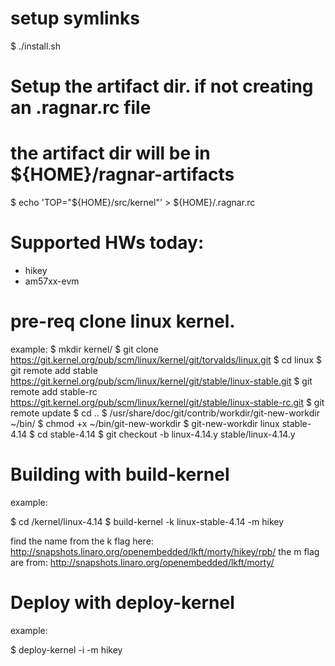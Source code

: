 # setup symlinks
$ ./install.sh

# Setup the artifact dir. if not creating an .ragnar.rc file
# the artifact dir will be in ${HOME}/ragnar-artifacts
$ echo 'TOP="${HOME}/src/kernel"' > ${HOME}/.ragnar.rc

# Supported HWs today:

 - hikey
 - am57xx-evm

# pre-req clone linux kernel.
example:
$ mkdir kernel/
$ git clone https://git.kernel.org/pub/scm/linux/kernel/git/torvalds/linux.git
$ cd linux
$ git remote add stable https://git.kernel.org/pub/scm/linux/kernel/git/stable/linux-stable.git
$ git remote add stable-rc https://git.kernel.org/pub/scm/linux/kernel/git/stable/linux-stable-rc.git
$ git remote update
$ cd ..
$ /usr/share/doc/git/contrib/workdir/git-new-workdir ~/bin/
$ chmod +x ~/bin/git-new-workdir
$ git-new-workdir linux stable-4.14
$ cd stable-4.14
$ git checkout -b linux-4.14.y stable/linux-4.14.y

# Building with build-kernel
example:

$ cd <path>/kernel/linux-4.14
$ build-kernel -k linux-stable-4.14 -m hikey

find the name from the k flag here:
http://snapshots.linaro.org/openembedded/lkft/morty/hikey/rpb/
the m flag are from:
http://snapshots.linaro.org/openembedded/lkft/morty/

# Deploy with deploy-kernel
example:

$ deploy-kernel -i <ip> -m hikey
